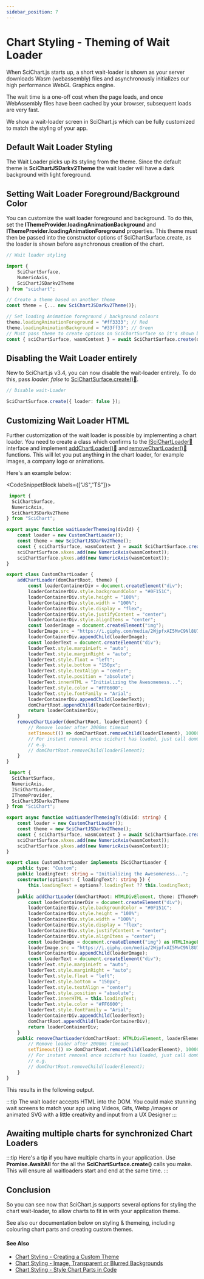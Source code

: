 ```yaml
---
sidebar_position: 7
---
```


# Chart Styling - Theming of Wait Loader

When SciChart.js starts up, a short wait-loader is shown as your server downloads Wasm (webassembly) files and asynchronously initializes our high performance WebGL Graphics engine.

The wait time is a one-off cost when the page loads, and once WebAssembly files have been cached by your browser, subsequent loads are very fast.

We show a wait-loader screen in SciChart.js which can be fully customized to match the styling of your app.

Default Wait Loader Styling
---------------------------

The Wait Loader picks up its styling from the theme. Since the default theme is **SciChartJSDarkv2Theme** the wait loader will have a dark background with light foreground.

<CenteredImageWrapper
    src="/images/Styling_WaitLoaderTheme_Default.png"
/>

Setting Wait Loader Foreground/Background Color
-----------------------------------------------

You can customize the wait loader foreground and background. To do this, set the **IThemeProvider.loadingAnimationBackground** and **IThemeProvider.loadingAnimationForeground** properties. This theme must then be passed into the constructor options of SciChartSurface.create, as the loader is shown before asynchronous creation of the chart.

```ts
// Wait loader styling

import {
    SciChartSurface,
    NumericAxis,
    SciChartJSDarkv2Theme
} from "scichart";

// Create a theme based on another theme
const theme = {... new SciChartJSDarkv2Theme()};

// Set loading Animation foreground / background colours
theme.loadingAnimationForeground = "#ff3333"; // Red
theme.loadingAnimationBackground = "#33ff33"; // Green
// Must pass theme to create options on SciChartSurface so it's shown before creation
const { sciChartSurface, wasmContext } = await SciChartSurface.create(divId,{ theme });
```

<CenteredImageWrapper
    src="/images/Styling_WaitLoaderTheme_CustomColours.png"
/>

Disabling the Wait Loader entirely
----------------------------------

New to SciChart.js v3.4, you can now disable the wait-loader entirely. To do this, pass _loader: false_ to [SciChartSurface.create():blue_book:](https://www.scichart.com/documentation/js/current/typedoc/classes/scichartsurface.html#create).

```ts
// Disable wait-Loader

SciChartSurface.create({ loader: false });
```

Customizing Wait Loader HTML
----------------------------

Further customization of the wait loader is possible by implementing a chart loader. You need to create a class which confirms to the [ISciChartLoader:blue_book:](https://www.scichart.com/documentation/js/current/typedoc/interfaces/iscichartloader.html) interface and implement [addChartLoader():blue_book:](https://www.scichart.com/documentation/js/current/typedoc/interfaces/iscichartloader.html#addchartloader) and [removeChartLoader():blue_book:](https://www.scichart.com/documentation/js/current/typedoc/interfaces/iscichartloader.html#removechartloader) functions. This will let you put anything in the chart loader, for example images, a company logo or animations.

Here's an example below:

<CodeSnippetBlock labels={["JS","TS"]}>
```ts
 import { 
  SciChartSurface,
  NumericAxis,
  SciChartJSDarkv2Theme
} from "SciChart";

export async function waitLoaderThemeing(divId) {
    const loader = new CustomChartLoader();
    const theme = new SciChartJSDarkv2Theme();
    const { sciChartSurface, wasmContext } = await SciChartSurface.create(divId,{ loader, theme });
    sciChartSurface.xAxes.add(new NumericAxis(wasmContext));
    sciChartSurface.yAxes.add(new NumericAxis(wasmContext));
}

export class CustomChartLoader {
    addChartLoader(domChartRoot, theme) {
        const loaderContainerDiv = document.createElement("div");
        loaderContainerDiv.style.backgroundColor = "#0F151C";
        loaderContainerDiv.style.height = "100%";
        loaderContainerDiv.style.width = "100%";
        loaderContainerDiv.style.display = "flex";
        loaderContainerDiv.style.justifyContent = "center";
        loaderContainerDiv.style.alignItems = "center";
        const loaderImage = document.createElement("img");
        loaderImage.src = "https://i.giphy.com/media/2WjpfxAI5MvC9Nl8U7/giphy.webp";
        loaderContainerDiv.appendChild(loaderImage);
        const loaderText = document.createElement("div");
        loaderText.style.marginLeft = "auto";
        loaderText.style.marginRight = "auto";
        loaderText.style.float = "left";
        loaderText.style.bottom = "150px";
        loaderText.style.textAlign = "center";
        loaderText.style.position = "absolute";
        loaderText.innerHTML = "Initializing the Awesomeness...";
        loaderText.style.color = "#FF6600";
        loaderText.style.fontFamily = "Arial";
        loaderContainerDiv.appendChild(loaderText);
        domChartRoot.appendChild(loaderContainerDiv);
        return loaderContainerDiv;
    }
    removeChartLoader(domChartRoot, loaderElement) {
        // Remove loader after 2000ms timeout
        setTimeout(() => domChartRoot.removeChild(loaderElement), 100000);
        // For instant removal once scichart has loaded, just call domChartRoot.removeChild(loaderElement) without the setTimeout
        // e.g.
        // domChartRoot.removeChild(loaderElement);
    }
}
```
```ts
 import { 
  SciChartSurface,
  NumericAxis,
  ISciChartLoader,
  IThemeProvider,
  SciChartJSDarkv2Theme
} from "SciChart";

export async function waitLoaderThemeingTs(divId: string) {
    const loader = new CustomChartLoader();
    const theme = new SciChartJSDarkv2Theme();
    const { sciChartSurface, wasmContext } = await SciChartSurface.create(divId,{ loader, theme });
    sciChartSurface.xAxes.add(new NumericAxis(wasmContext));
    sciChartSurface.yAxes.add(new NumericAxis(wasmContext));
}

export class CustomChartLoader implements ISciChartLoader {
    public type: "Custom";
    public loadingText: string = "Initializing the Awesomeness...";
    constructor(options?: { loadingText?: string }) {
        this.loadingText = options?.loadingText ?? this.loadingText;
    }
    public addChartLoader(domChartRoot: HTMLDivElement, theme: IThemeProvider): HTMLElement {
        const loaderContainerDiv = document.createElement("div");
        loaderContainerDiv.style.backgroundColor = "#0F151C";
        loaderContainerDiv.style.height = "100%";
        loaderContainerDiv.style.width = "100%";
        loaderContainerDiv.style.display = "flex";
        loaderContainerDiv.style.justifyContent = "center";
        loaderContainerDiv.style.alignItems = "center";
        const loaderImage = document.createElement("img") as HTMLImageElement;
        loaderImage.src = "https://i.giphy.com/media/2WjpfxAI5MvC9Nl8U7/giphy.webp";
        loaderContainerDiv.appendChild(loaderImage);
        const loaderText = document.createElement("div");
        loaderText.style.marginLeft = "auto";
        loaderText.style.marginRight = "auto";
        loaderText.style.float = "left";
        loaderText.style.bottom = "150px";
        loaderText.style.textAlign = "center";
        loaderText.style.position = "absolute";
        loaderText.innerHTML = this.loadingText;
        loaderText.style.color = "#FF6600";
        loaderText.style.fontFamily = "Arial";
        loaderContainerDiv.appendChild(loaderText);
        domChartRoot.appendChild(loaderContainerDiv);
        return loaderContainerDiv;
    }
    public removeChartLoader(domChartRoot: HTMLDivElement, loaderElement: HTMLElement): void {
        // Remove loader after 2000ms timeout
        setTimeout(() => domChartRoot.removeChild(loaderElement), 100000);
        // For instant removal once scichart has loaded, just call domChartRoot.removeChild(loaderElement) without the setTimeout
        // e.g.
        // domChartRoot.removeChild(loaderElement);
    }
}
```
 
</CodeSnippetBlock>


This results in the following output.

<CenteredImageWrapper
    src="/images/styling_custom_waitloader.gif"
/>

:::tip
The wait loader accepts HTML into the DOM. You could make stunning wait screens to match your app using Videos, Gifs, Webp /images or animated SVG with a little creativity and input from a UX Designer
:::

Awaiting multiple charts for synchronized Chart Loaders
-------------------------------------------------------

:::tip
Here's a tip if you have multiple charts in your application. Use **Promise.AwaitAll** for the all the **SciChartSurface.create()** calls you make. This will ensure all waitloaders start and end at the same time.
:::

Conclusion
----------

So you can see now that SciChart.js supports several options for styling the chart wait-loader, to allow charts to fit in with your application theme.

See also our documentation below on styling & themeing, including colouring chart parts and creating custom themes.

#### See Also

* [Chart Styling - Creating a Custom Theme](/2d-charts/styling-and-theming/creating-custom-theme/index.md)
* [Chart Styling - Image, Transparent or Blurred Backgrounds](/2d-charts/styling-and-theming/image-transparent-blurred-backgrounds/index.md)
* [Chart Styling - Style Chart Parts in Code](/2d-charts/styling-and-theming/style-chart-parts-in-code/index.md)